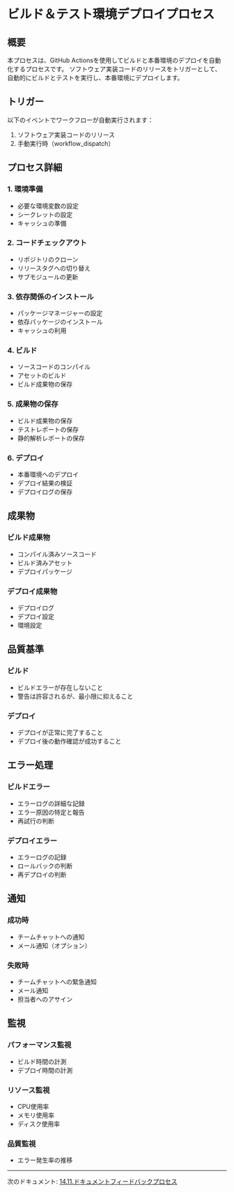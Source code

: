 # ビルド＆テスト環境デプロイプロセス

## 概要

本プロセスは、GitHub Actionsを使用してビルドと本番環境のデプロイを自動化するプロセスです。
ソフトウェア実装コードのリリースをトリガーとして、自動的にビルドとテストを実行し、本番環境にデプロイします。

## トリガー

以下のイベントでワークフローが自動実行されます：

1. ソフトウェア実装コードのリリース
4. 手動実行時（workflow_dispatch）

## プロセス詳細

### 1. 環境準備

* 必要な環境変数の設定
* シークレットの設定
* キャッシュの準備

### 2. コードチェックアウト

* リポジトリのクローン
* リリースタグへの切り替え
* サブモジュールの更新

### 3. 依存関係のインストール

* パッケージマネージャーの設定
* 依存パッケージのインストール
* キャッシュの利用

### 4. ビルド

* ソースコードのコンパイル
* アセットのビルド
* ビルド成果物の保存

### 5. 成果物の保存

* ビルド成果物の保存
* テストレポートの保存
* 静的解析レポートの保存

### 6. デプロイ

* 本番環境へのデプロイ
* デプロイ結果の検証
* デプロイログの保存

## 成果物

### ビルド成果物

* コンパイル済みソースコード
* ビルド済みアセット
* デプロイパッケージ

### デプロイ成果物

* デプロイログ
* デプロイ設定
* 環境設定

## 品質基準

### ビルド

* ビルドエラーが存在しないこと
* 警告は許容されるが、最小限に抑えること

### デプロイ

* デプロイが正常に完了すること
* デプロイ後の動作確認が成功すること

## エラー処理

### ビルドエラー

* エラーログの詳細な記録
* エラー原因の特定と報告
* 再試行の判断

### デプロイエラー

* エラーログの記録
* ロールバックの判断
* 再デプロイの判断

## 通知

### 成功時

* チームチャットへの通知
* メール通知（オプション）

### 失敗時

* チームチャットへの緊急通知
* メール通知
* 担当者へのアサイン

## 監視

### パフォーマンス監視

* ビルド時間の計測
* デプロイ時間の計測

### リソース監視

* CPU使用率
* メモリ使用率
* ディスク使用率

### 品質監視

* エラー発生率の推移

---

次のドキュメント: [14.11.ドキュメントフィードバックプロセス](./14.11.ドキュメントフィードバックプロセス.md) 
